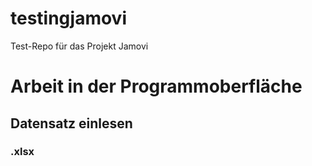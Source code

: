 # testingjamovi
Test-Repo für das Projekt Jamovi
# Arbeit in der Programmoberfläche
## Datensatz einlesen
### .xlsx
[](1.png)
